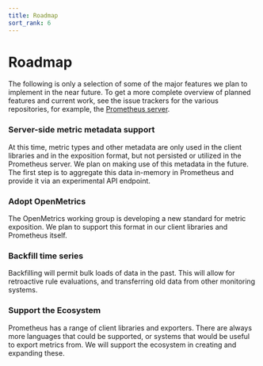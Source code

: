 ```yaml
---
title: Roadmap
sort_rank: 6
---
```


# Roadmap

The following is only a selection of some of the major features we plan to
implement in the near future. To get a more complete overview of planned
features and current work, see the issue trackers for the various repositories,
for example, the [Prometheus
server](https://github.com/prometheus/prometheus/issues).

### Server-side metric metadata support

At this time, metric types and other metadata are only used in the
client libraries and in the exposition format, but not persisted or
utilized in the Prometheus server. We plan on making use of this
metadata in the future. The first step is to aggregate this data in-memory
in Prometheus and provide it via an experimental API endpoint.

### Adopt OpenMetrics

The OpenMetrics working group is developing a new standard for metric exposition.
We plan to support this format in our client libraries and Prometheus itself.

### Backfill time series

Backfilling will permit bulk loads of data in the past. This will allow for
retroactive rule evaluations, and transferring old data from other monitoring
systems.

### Support the Ecosystem

Prometheus has a range of client libraries and exporters. There are always more
languages that could be supported, or systems that would be useful to export
metrics from. We will support the ecosystem in creating and expanding these.

